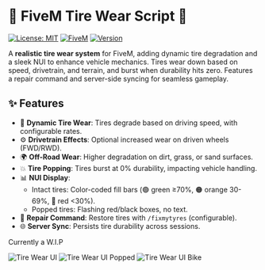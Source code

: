 # 🚗 FiveM Tire Wear Script 🛞

[![License: MIT](https://img.shields.io/badge/License-MIT-blue.svg)](https://opensource.org/licenses/MIT)
[![FiveM](https://img.shields.io/badge/FiveM-Script-red.svg)](https://fivem.net/)
[![Version](https://img.shields.io/badge/Version-1.0.0-green.svg)](https://github.com/yourusername/fivem-tire-wear/releases)

A **realistic tire wear system** for FiveM, adding dynamic tire degradation and a sleek NUI to enhance vehicle mechanics. Tires wear down based on speed, drivetrain, and terrain, and burst when durability hits zero. Features a repair command and server-side syncing for seamless gameplay.



## ✨ Features

- 🛞 **Dynamic Tire Wear**: Tires degrade based on driving speed, with configurable rates.
- ⚙️ **Drivetrain Effects**: Optional increased wear on driven wheels (FWD/RWD).
- 🌍 **Off-Road Wear**: Higher degradation on dirt, grass, or sand surfaces.
- 💥 **Tire Popping**: Tires burst at 0% durability, impacting vehicle handling.
- 📊 **NUI Display**:
  - Intact tires: Color-coded fill bars (🟢 green ≥70%, 🟠 orange 30-69%, 🔴 red <30%).
  - Popped tires: Flashing red/black boxes, no text.
- 🔧 **Repair Command**: Restore tires with `/fixmytyres` (configurable).
- 🌐 **Server Sync**: Persists tire durability across sessions.

Currently a W.I.P


![Tire Wear UI](fastdl.cukservers/images/car.png)
![Tire Wear UI Popped](fastdl.cukservers/images/popped.png)
![Tire Wear UI Bike](fastdl.cukservers/images/bike.png)

